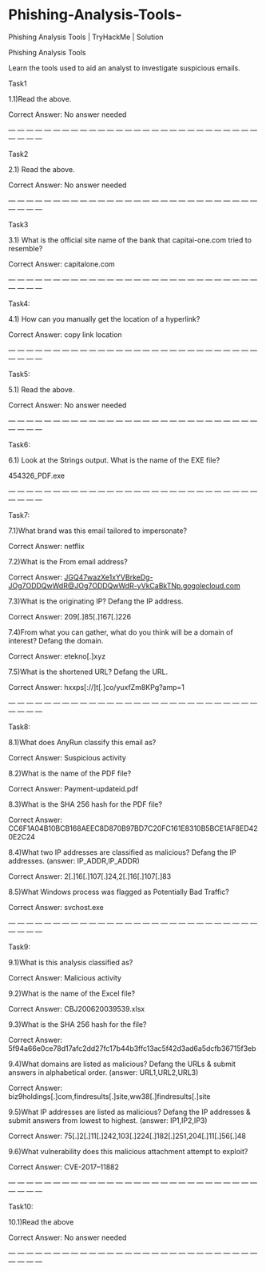 # Phishing-Analysis-Tools-
Phishing Analysis Tools | TryHackMe | Solution

Phishing Analysis Tools

Learn the tools used to aid an analyst to investigate suspicious emails.

Task1

1.1)Read the above.

Correct Answer: No answer needed

— — — — — — — — — — — — — — — — — — — — — — — — — — — — — — — —

Task2

2.1) Read the above.

Correct Answer: No answer needed

— — — — — — — — — — — — — — — — — — — — — — — — — — — — — — — —

Task3

3.1) What is the official site name of the bank that capitai-one.com tried to resemble?

Correct Answer: capitalone.com

— — — — — — — — — — — — — — — — — — — — — — — — — — — — — — — —

Task4:

4.1) How can you manually get the location of a hyperlink?

Correct Answer: copy link location

— — — — — — — — — — — — — — — — — — — — — — — — — — — — — — — —

Task5:

5.1) Read the above.

Correct Answer: No answer needed

— — — — — — — — — — — — — — — — — — — — — — — — — — — — — — — —

Task6:

6.1) Look at the Strings output. What is the name of the EXE file?

454326_PDF.exe

— — — — — — — — — — — — — — — — — — — — — — — — — — — — — — — —

Task7:

7.1)What brand was this email tailored to impersonate?

Correct Answer: netflix

7.2)What is the From email address?

Correct Answer: JGQ47wazXe1xYVBrkeDg-JOg7ODDQwWdR@JOg7ODDQwWdR-yVkCaBkTNp.gogolecloud.com

7.3)What is the originating IP? Defang the IP address.

Correct Answer: 209[.]85[.]167[.]226

7.4)From what you can gather, what do you think will be a domain of interest? Defang the domain.

Correct Answer: etekno[.]xyz

7.5)What is the shortened URL? Defang the URL.

Correct Answer: hxxps[://]t[.]co/yuxfZm8KPg?amp=1

— — — — — — — — — — — — — — — — — — — — — — — — — — — — — — — —

Task8:

8.1)What does AnyRun classify this email as?

Correct Answer: Suspicious activity

8.2)What is the name of the PDF file?

Correct Answer: Payment-updateid.pdf

8.3)What is the SHA 256 hash for the PDF file?

Correct Answer: CC6F1A04B10BCB168AEEC8D870B97BD7C20FC161E8310B5BCE1AF8ED420E2C24

8.4)What two IP addresses are classified as malicious? Defang the IP addresses. (answer: IP_ADDR,IP_ADDR)

Correct Answer: 2[.]16[.]107[.]24,2[.]16[.]107[.]83

8.5)What Windows process was flagged as Potentially Bad Traffic?

Correct Answer: svchost.exe

— — — — — — — — — — — — — — — — — — — — — — — — — — — — — — — —

Task9:

9.1)What is this analysis classified as?

Correct Answer: Malicious activity

9.2)What is the name of the Excel file?

Correct Answer: CBJ200620039539.xlsx

9.3)What is the SHA 256 hash for the file?

Correct Answer: 5f94a66e0ce78d17afc2dd27fc17b44b3ffc13ac5f42d3ad6a5dcfb36715f3eb

9.4)What domains are listed as malicious? Defang the URLs & submit answers in alphabetical order. (answer: URL1,URL2,URL3)

Correct Answer: biz9holdings[.]com,findresults[.]site,ww38[.]findresults[.]site

9.5)What IP addresses are listed as malicious? Defang the IP addresses & submit answers from lowest to highest. (answer: IP1,IP2,IP3)

Correct Answer: 75[.]2[.]11[.]242,103[.]224[.]182[.]251,204[.]11[.]56[.]48

9.6)What vulnerability does this malicious attachment attempt to exploit?

Correct Answer: CVE-2017–11882

— — — — — — — — — — — — — — — — — — — — — — — — — — — — — — — —

Task10:

10.1)Read the above

Correct Answer: No answer needed

— — — — — — — — — — — — — — — — — — — — — — — — — — — — — — — —
